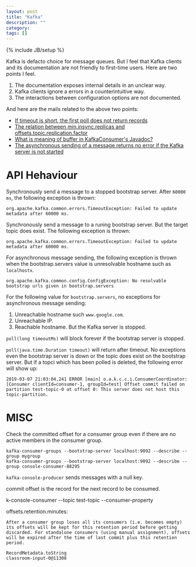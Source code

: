 ```yaml
---
layout: post
title: "Kafka"
description: ""
category:
tags: []
---
```

{% include JB/setup %}


Kafka is defacto choice for message queues. But I feel that Kafka clients and its documentation are not friendly to first-time users. Here are two points I feel.

1. The documentation exposes internal details in an unclear way.
2. Kafka clients ignore a errors in a counterintuitive way.
3. The interactions between configuration options are not documented.

And here are the mails related to the above two points:

- [If timeout is short, the first poll does not return records](http://mail-archives.apache.org/mod_mbox/kafka-users/201807.mbox/%3CCANPB7a5uGMg17WnoE7dOp8QGUdjC6d9fxqe%2Bii0ScaLyfyN2EQ%40mail.gmail.com%3E)
- [The relation between min.insync.replicas and offsets.topic.replication.factor](http://mail-archives.apache.org/mod_mbox/kafka-users/201807.mbox/%3CCANPB7a4BKFuuxjDomwZJHX%2BuBcFQnnX3r_AwPdyArLDbhqsiYg%40mail.gmail.com%3E)
- [What is meaning of buffer in KafkaConsumer's Javadoc?](http://mail-archives.apache.org/mod_mbox/kafka-users/201807.mbox/%3CCANPB7a6cL5-yoEWFGhXeny8v13LMgYjEcfnh-nLqeCR7C856Cg%40mail.gmail.com%3E)
- [The asynchronous sending of a message returns no error if the Kafka server is not started](http://mail-archives.apache.org/mod_mbox/kafka-users/201807.mbox/%3CCANPB7a6-gG1dX0y4_1kxwUn0irK%2BFxS7beYGe9rXD23_E3HhxQ%40mail.gmail.com%3E)

# API Hehaviour
Synchronously send a message to a stopped bootstrap server. After `60000 ms`, the following
exception is thrown:
```
org.apache.kafka.common.errors.TimeoutException: Failed to update metadata after 60000 ms.
```

Synchronously send a message to a runing bootstrap server. But the target topic does exist. The
following exception is thrown:
```
org.apache.kafka.common.errors.TimeoutException: Failed to update metadata after 60000 ms.
```

For asynchronous message sending, the following exception is thrown when the
bootstrap.servers value is unresolvable hostname such as `localhostx`.

```
org.apache.kafka.common.config.ConfigException: No resolvable bootstrap urls given in bootstrap.servers
```

For the following value for `bootstrap.servers`, no exceptions for asynchronous
message sending:
1. Unreachable hostname such `www.google.com`.
2. Unreachable IP.
3. Reachable hostname. But the Kafka server is stopped.

`poll(long timeoutMs)` will block forever if the bootstrap server is stopped.


`poll(java.time.Duration timeout)` will return after timeout. No exceptions even
the bootstrap server is down or the topic does exist on the bootstrap server.
But if a topci which has been polled is deleted, the following error will show
up:

```
2019-03-07 21:03:04,241 ERROR [main] o.a.k.c.c.i.ConsumerCoordinator: [Consumer clientId=consumer-1, groupId=test] Offset commit failed on partition test-topic-0 at offset 0: This server does not host this topic-partition.
```

# MISC
Check the committed offset for a consumer group even if there are no active members in the consumer group.
```
kafka-consumer-groups --bootstrap-server localhost:9092 --describe --group mygroup
kafka-consumer-groups --bootstrap-server localhost:9092 --describe --group console-consumer-88295
```

`kafka-console-producer` sends messages with a null key.


commit offset is the record for the next record to be consumed.

k-console-consumer --topic test-topic --consumer-property

offsets.retention.minutes:
```
After a consumer group loses all its consumers (i.e. becomes empty) its offsets will be kept for this retention period before getting discarded. For standalone consumers (using manual assignment), offsets will be expired after the time of last commit plus this retention period.
```


```
RecordMetadata.toString
classroom-input-0@11308
```
